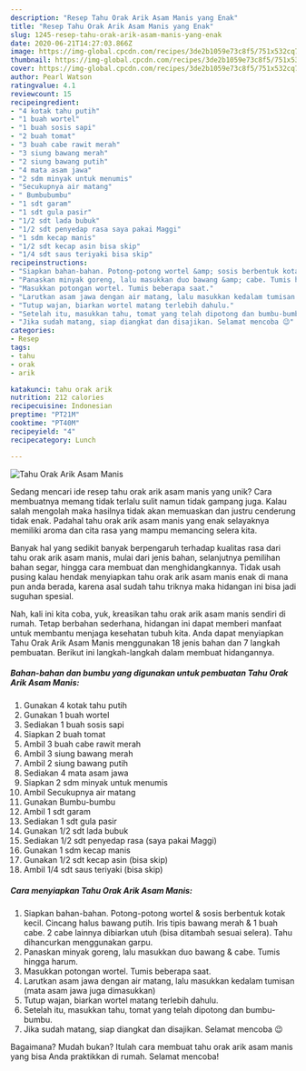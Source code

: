 ```yaml
---
description: "Resep Tahu Orak Arik Asam Manis yang Enak"
title: "Resep Tahu Orak Arik Asam Manis yang Enak"
slug: 1245-resep-tahu-orak-arik-asam-manis-yang-enak
date: 2020-06-21T14:27:03.866Z
image: https://img-global.cpcdn.com/recipes/3de2b1059e73c8f5/751x532cq70/tahu-orak-arik-asam-manis-foto-resep-utama.jpg
thumbnail: https://img-global.cpcdn.com/recipes/3de2b1059e73c8f5/751x532cq70/tahu-orak-arik-asam-manis-foto-resep-utama.jpg
cover: https://img-global.cpcdn.com/recipes/3de2b1059e73c8f5/751x532cq70/tahu-orak-arik-asam-manis-foto-resep-utama.jpg
author: Pearl Watson
ratingvalue: 4.1
reviewcount: 15
recipeingredient:
- "4 kotak tahu putih"
- "1 buah wortel"
- "1 buah sosis sapi"
- "2 buah tomat"
- "3 buah cabe rawit merah"
- "3 siung bawang merah"
- "2 siung bawang putih"
- "4 mata asam jawa"
- "2 sdm minyak untuk menumis"
- "Secukupnya air matang"
- " Bumbubumbu"
- "1 sdt garam"
- "1 sdt gula pasir"
- "1/2 sdt lada bubuk"
- "1/2 sdt penyedap rasa saya pakai Maggi"
- "1 sdm kecap manis"
- "1/2 sdt kecap asin bisa skip"
- "1/4 sdt saus teriyaki bisa skip"
recipeinstructions:
- "Siapkan bahan-bahan. Potong-potong wortel &amp; sosis berbentuk kotak kecil. Cincang halus bawang putih. Iris tipis bawang merah &amp; 1 buah cabe. 2 cabe lainnya dibiarkan utuh (bisa ditambah sesuai selera). Tahu dihancurkan menggunakan garpu."
- "Panaskan minyak goreng, lalu masukkan duo bawang &amp; cabe. Tumis hingga harum."
- "Masukkan potongan wortel. Tumis beberapa saat."
- "Larutkan asam jawa dengan air matang, lalu masukkan kedalam tumisan (mata asam jawa juga dimasukkan)"
- "Tutup wajan, biarkan wortel matang terlebih dahulu."
- "Setelah itu, masukkan tahu, tomat yang telah dipotong dan bumbu-bumbu."
- "Jika sudah matang, siap diangkat dan disajikan. Selamat mencoba 😉"
categories:
- Resep
tags:
- tahu
- orak
- arik

katakunci: tahu orak arik 
nutrition: 212 calories
recipecuisine: Indonesian
preptime: "PT21M"
cooktime: "PT40M"
recipeyield: "4"
recipecategory: Lunch

---
```



![Tahu Orak Arik Asam Manis](https://img-global.cpcdn.com/recipes/3de2b1059e73c8f5/751x532cq70/tahu-orak-arik-asam-manis-foto-resep-utama.jpg)

Sedang mencari ide resep tahu orak arik asam manis yang unik? Cara membuatnya memang tidak terlalu sulit namun tidak gampang juga. Kalau salah mengolah maka hasilnya tidak akan memuaskan dan justru cenderung tidak enak. Padahal tahu orak arik asam manis yang enak selayaknya memiliki aroma dan cita rasa yang mampu memancing selera kita.

Banyak hal yang sedikit banyak berpengaruh terhadap kualitas rasa dari tahu orak arik asam manis, mulai dari jenis bahan, selanjutnya pemilihan bahan segar, hingga cara membuat dan menghidangkannya. Tidak usah pusing kalau hendak menyiapkan tahu orak arik asam manis enak di mana pun anda berada, karena asal sudah tahu triknya maka hidangan ini bisa jadi suguhan spesial.




Nah, kali ini kita coba, yuk, kreasikan tahu orak arik asam manis sendiri di rumah. Tetap berbahan sederhana, hidangan ini dapat memberi manfaat untuk membantu menjaga kesehatan tubuh kita. Anda dapat menyiapkan Tahu Orak Arik Asam Manis menggunakan 18 jenis bahan dan 7 langkah pembuatan. Berikut ini langkah-langkah dalam membuat hidangannya.

<!--inarticleads1-->

##### Bahan-bahan dan bumbu yang digunakan untuk pembuatan Tahu Orak Arik Asam Manis:

1. Gunakan 4 kotak tahu putih
1. Gunakan 1 buah wortel
1. Sediakan 1 buah sosis sapi
1. Siapkan 2 buah tomat
1. Ambil 3 buah cabe rawit merah
1. Ambil 3 siung bawang merah
1. Ambil 2 siung bawang putih
1. Sediakan 4 mata asam jawa
1. Siapkan 2 sdm minyak untuk menumis
1. Ambil Secukupnya air matang
1. Gunakan  Bumbu-bumbu
1. Ambil 1 sdt garam
1. Sediakan 1 sdt gula pasir
1. Gunakan 1/2 sdt lada bubuk
1. Sediakan 1/2 sdt penyedap rasa (saya pakai Maggi)
1. Gunakan 1 sdm kecap manis
1. Gunakan 1/2 sdt kecap asin (bisa skip)
1. Ambil 1/4 sdt saus teriyaki (bisa skip)




<!--inarticleads2-->

##### Cara menyiapkan Tahu Orak Arik Asam Manis:

1. Siapkan bahan-bahan. Potong-potong wortel &amp; sosis berbentuk kotak kecil. Cincang halus bawang putih. Iris tipis bawang merah &amp; 1 buah cabe. 2 cabe lainnya dibiarkan utuh (bisa ditambah sesuai selera). Tahu dihancurkan menggunakan garpu.
1. Panaskan minyak goreng, lalu masukkan duo bawang &amp; cabe. Tumis hingga harum.
1. Masukkan potongan wortel. Tumis beberapa saat.
1. Larutkan asam jawa dengan air matang, lalu masukkan kedalam tumisan (mata asam jawa juga dimasukkan)
1. Tutup wajan, biarkan wortel matang terlebih dahulu.
1. Setelah itu, masukkan tahu, tomat yang telah dipotong dan bumbu-bumbu.
1. Jika sudah matang, siap diangkat dan disajikan. Selamat mencoba 😉




Bagaimana? Mudah bukan? Itulah cara membuat tahu orak arik asam manis yang bisa Anda praktikkan di rumah. Selamat mencoba!
